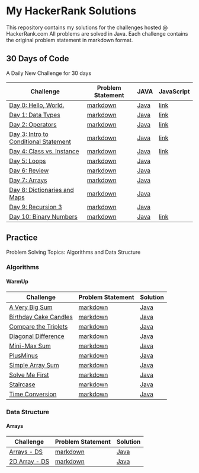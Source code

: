 # My HackerRank Solutions

This repository contains my solutions for the challenges hosted @ HackerRank.com All problems are solved in Java. Each challenge contains the original problem statement in markdown format.

## 30 Days of Code

A Daily New Challenge for 30 days 

Challenge| Problem Statement | JAVA | JavaScript
----------|-------------------|----------|----------|
[Day 0: Hello, World.](https://www.hackerrank.com/challenges/30-hello-world/problem) | [markdown](src/ThirtyDaysOfCode/Day_0/README.md) | [Java](src/ThirtyDaysOfCode/Day_0/Solution.java) | [link](src/ThirtyDaysOfCode/Day_0/Solution.js)
[Day 1: Data Types](https://www.hackerrank.com/challenges/30-data-types/problem) | [markdown](src/ThirtyDaysOfCode/Day_01/README.md) | [Java](src/ThirtyDaysOfCode/Day_01/Solution.java) | [link](src/ThirtyDaysOfCode/Day_01/Solution.js)
[Day 2: Operators](https://www.hackerrank.com/challenges/30-operators/problem) | [markdown](src/ThirtyDaysOfCode/Day_02/README.md) | [Java](src/ThirtyDaysOfCode/Day_02/Solution.java) | [link](src/ThirtyDaysOfCode/Day_02/Solution.js)
[Day 3: Intro to Conditional Statement](https://www.hackerrank.com/challenges/30-conditional-statements/problem) | [markdown](src/ThirtyDaysOfCode/Day_03/README.md) | [Java](src/ThirtyDaysOfCode/Day_03/Solution.java) | [link](src/ThirtyDaysOfCode/Day_03/Solution.js)
[Day 4: Class vs. Instance](https://www.hackerrank.com/challenges/30-class-vs-instance/problem) | [markdown](src/ThirtyDaysOfCode/Day4/README.md) | [Java](src/ThirtyDaysOfCode/Day4/Person.java) | [link](src/ThirtyDaysOfCode/Day4/Solution.js)
[Day 5: Loops](https://www.hackerrank.com/challenges/30-loops/problem) | [markdown](src/ThirtyDaysOfCode/Day5/README.md) | [Java](src/ThirtyDaysOfCode/Day5/Solution.java)
[Day 6: Review](https://www.hackerrank.com/challenges/30-review-loop/problem) | [markdown](src/ThirtyDaysOfCode/Day6/README.md) | [Java](src/ThirtyDaysOfCode/Day6/Solution.java)
[Day 7: Arrays](https://www.hackerrank.com/challenges/30-arrays/problem) | [markdown](src/ThirtyDaysOfCode/Day7/README.md) | [Java](src/ThirtyDaysOfCode/Day7/Solution.java)
[Day 8: Dictionaries and Maps](https://www.hackerrank.com/challenges/30-dictionaries-and-maps/problem) | [markdown](src/ThirtyDaysOfCode/Day8/README.md) | [Java](src/ThirtyDaysOfCode/Day8/Solution.java)
[Day 9: Recursion 3](https://www.hackerrank.com/challenges/30-recursion/problem) | [markdown](src/ThirtyDaysOfCode/Day9/README.md) | [Java](src/ThirtyDaysOfCode/Day9/Solution.java)
[Day 10: Binary Numbers](https://www.hackerrank.com/challenges/30-binary-numbers/problem) | [markdown](src/ThirtyDaysOfCode/Day10/README.md) | [Java](src/ThirtyDaysOfCode/Day10/Solution.java) | [link](src/ThirtyDaysOfCode/Day10/Solution.js)

## Practice
Problem Solving Topics: Algorithms and Data Structure
### Algorithms
#### WarmUp

Challenge| Problem Statement | Solution 
----------|-------------------|----------|
[A Very Big Sum](https://www.hackerrank.com/challenges/a-very-big-sum) | [markdown](src/Practice/Algorithms/WarmUp/AVeryBigSum/README.md) | [Java](src/Practice/Algorithms/WarmUp/AVeryBigSum/Solution.java) 
[Birthday Cake Candles](https://www.hackerrank.com/challenges/birthday-cake-candles) | [markdown](src/Practice/Algorithms/WarmUp/BirthdayCakeCandles/README.md) | [Java](src/Practice/Algorithms/WarmUp/BirthdayCakeCandles/Solution.java) 
[Compare the Triplets](https://www.hackerrank.com/challenges/compare-the-triplets) | [markdown](src/Practice/Algorithms/WarmUp/CompareTheTriplets/README.md) | [Java](src/Practice/Algorithms/WarmUp/CompareTheTriplets/Solution.java) 
[Diagonal Difference](https://www.hackerrank.com/challenges/diagonal-difference) | [markdown](src/Practice/Algorithms/WarmUp/DiagonalDifference/README.md) | [Java](src/Practice/Algorithms/WarmUp/DiagonalDifference/Solution.java) 
[Mini-Max Sum](https://www.hackerrank.com/challenges/mini-max-sum) | [markdown](src/Practice/Algorithms/WarmUp/MiniMaxSum/README.md) | [Java](src/Practice/Algorithms/WarmUp/MiniMaxSum/Solution.java) 
[PlusMinus](https://www.hackerrank.com/challenges/plus-minus) | [markdown](src/Practice/Algorithms/WarmUp/PlusMinus/README.md) | [Java](src/Practice/Algorithms/WarmUp/PlusMinus/Solution.java) 
[Simple Array Sum](https://www.hackerrank.com/challenges/simple-array-sum) | [markdown](src/Practice/Algorithms/WarmUp/SimpleArraySum/README.md) | [Java](src/Practice/Algorithms/WarmUp/SimpleArraySum/Solution.java) 
[Solve Me First](https://www.hackerrank.com/challenges/solve-me-first) | [markdown](src/Practice/Algorithms/WarmUp/SolveMeFirst/README.md) | [Java](src/Practice/Algorithms/WarmUp/SolveMeFirst/Solution.java) 
[Staircase](https://www.hackerrank.com/challenges/staircase) | [markdown](src/Practice/Algorithms/WarmUp/Staircase/README.md) | [Java](src/Practice/Algorithms/WarmUp/Staircase/Solution.java)
[Time Conversion](https://www.hackerrank.com/challenges/time-conversion) | [markdown](src/Practice/Algorithms/WarmUp/TimeConversion/README.md) | [Java](src/Practice/Algorithms/WarmUp/TimeConversion/Solution.java)

### Data Structure
#### Arrays

Challenge| Problem Statement | Solution
----------|-------------------|----------|
[Arrays - DS](https://www.hackerrank.com/challenges/arrays-ds/problem) | [markdown](src/Practice/DataStructures/Arrays/ArraysDS/README.md) | [Java](src/Practice/DataStructures/Arrays/ArraysDS/Solution.java)
[2D Array - DS](https://www.hackerrank.com/challenges/2d-array/problem) | [markdown](src/Practice/DataStructures/Arrays/TwoD_ArraysDS/README.md) | [Java](src/Practice/DataStructures/Arrays/TwoD_ArraysDS/Solution.java)
